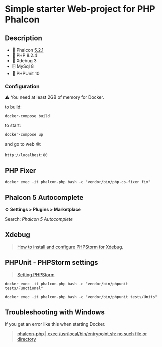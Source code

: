 # Simple starter Web-project for PHP Phalcon

## Description
- 🦅 Phalcon [5.2.1](https://docs.phalcon.io/5.0/en/introduction)
- 🐘 PHP 8.2.4
- 🐛 Xdebug 3
- 🗄 MySql 8
- 🚧 PHPUnit 10

### Configuration
⚠️ You need at least 2GB of memory for Docker.

to build:
```shell
docker-compose build
```

to start:
```shell
docker-compose up
```

and go to web 🕸: 
```
http://localhost:80
```

## PHP Fixer
```
docker exec -it phalcon-php bash -c "vendor/bin/php-cs-fixer fix"
```

## Phalcon 5 Autocomplete
⚙️ **Settings > Plugins > Marketplace**

Search: _Phalcon 5 Autocomplete_

## Xdebug
> [How to install and configure PHPStorm for Xdebug.](docs/xdebug/INSTALL.md)

## PHPUnit - PHPStorm settings
> [Setting PHPStorm](docs/phpunity/SETTING.md)

```shell
docker exec -it phalcon-php bash -c "vendor/bin/phpunit tests/Functional"
```

```shell
docker exec -it phalcon-php bash -c "vendor/bin/phpunit tests/Units"
```

## Troubleshooting with Windows

If you get an error like this when starting Docker.
> [phalcon-php | exec /usr/local/bin/entrypoint.sh: no such file or directory](docs/issues/INDEX.md)
